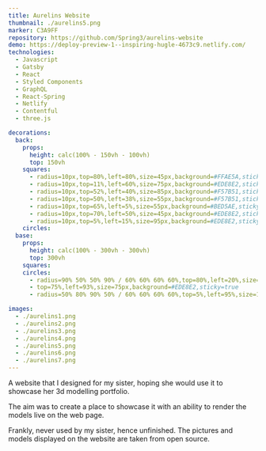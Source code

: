 ```yaml
---
title: Aurelins Website
thumbnail: ./aurelins5.png
marker: C3A9FF
repository: https://github.com/Spring3/aurelins-website
demo: https://deploy-preview-1--inspiring-hugle-4673c9.netlify.com/
technologies:
  - Javascript
  - Gatsby
  - React
  - Styled Components
  - GraphQL
  - React-Spring
  - Netlify
  - Contentful
  - three.js

decorations:
  back:
    props:
      height: calc(100% - 150vh - 100vh)
      top: 150vh
    squares:
      - radius=10px,top=80%,left=80%,size=45px,background=#FFAE5A,sticky=true
      - radius=10px,top=11%,left=60%,size=75px,background=#EDE8E2,sticky=true
      - radius=10px,top=52%,left=40%,size=85px,background=#F57B51,sticky=true
      - radius=10px,top=50%,left=38%,size=55px,background=#F57B51,sticky=true
      - radius=10px,top=65%,left=5%,size=55px,background=#BED5AE,sticky=true
      - radius=10px,top=70%,left=50%,size=45px,background=#EDE8E2,sticky=true
      - radius=10px,top=5%,left=15%,size=95px,background=#EDE8E2,sticky=true
    circles:
  base:
    props:
      height: calc(100% - 300vh - 300vh)
      top: 300vh
    squares:
    circles:
      - radius=90% 50% 50% 90% / 60% 60% 60% 60%,top=80%,left=20%,size=95px,background=#FFAE5A,sticky=true
      - top=75%,left=93%,size=75px,background=#EDE8E2,sticky=true
      - radius=50% 80% 90% 50% / 60% 60% 60% 60%,top=5%,left=95%,size=135px,background=#BED5AE,sticky=true

images:
  - ./aurelins1.png
  - ./aurelins2.png
  - ./aurelins3.png
  - ./aurelins4.png
  - ./aurelins5.png
  - ./aurelins6.png
  - ./aurelins7.png
---
```


A website that I designed for my sister, hoping she would use it to showcase her 3d modelling portfolio.

The aim was to create a place to showcase it with an ability to render the models live on the web page.

Frankly, never used by my sister, hence unfinished. The pictures and models displayed on the website are taken from open source.
